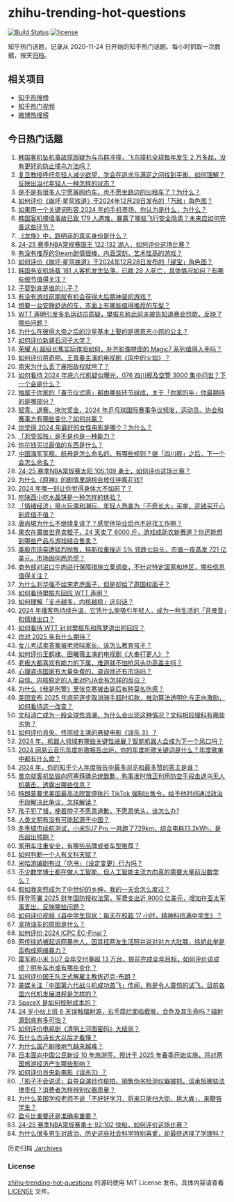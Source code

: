 # zhihu-trending-hot-questions

[![Build Status](https://github.com/justjavac/zhihu-trending-hot-questions/workflows/ci/badge.svg?branch=master)](https://github.com/justjavac/zhihu-trending-hot-questions/actions)
[![license](https://img.shields.io/github/license/justjavac/zhihu-trending-hot-questions)](https://github.com/justjavac/zhihu-trending-hot-questions/blob/master/LICENSE)

知乎热门话题，记录从 2020-11-24
日开始的知乎热门话题。每小时抓取一次数据，按天[归档](./archives)。

## 相关项目

- [知乎热搜榜](https://github.com/justjavac/zhihu-trending-top-search)
- [知乎热门视频](https://github.com/justjavac/zhihu-trending-hot-video)
- [微博热搜榜](https://github.com/justjavac/weibo-trending-hot-search)

## 今日热门话题

<!-- BEGIN -->
<!-- 最后更新时间 Sun Dec 29 2024 19:02:02 GMT+0800 (China Standard Time) -->

1. [韩国客机坠机事故原因疑为与鸟群冲撞，飞鸟撞机全球每年发生 2 万多起，没有更好的防止撞鸟方法吗？](https://www.zhihu.com/question/8158698495)
1. [复旦教授呼吁年轻人减少欲望，学会在追求与满足之间找到平衡，如何理解？反映出当代年轻人一种怎样的状态？](https://www.zhihu.com/question/7944147588)
1. [是不是有很多人宁愿等网约车，也不愿坐路边的出租车了？为什么？](https://www.zhihu.com/question/7979944824)
1. [如何评价《崩坏·星穹铁道》于2024年12月29日发布的「万敌」角色图？](https://www.zhihu.com/question/8167483635)
1. [如果用一个关键词形容 2024 年的手机市场，你认为是什么，为什么？](https://www.zhihu.com/question/7208775634)
1. [韩国客机撞墙事故已致 179 人遇难，暴露了哪些飞行安全隐患？未来应如何完善这些环节？](https://www.zhihu.com/question/8155799679)
1. [《龙族》中，路明非的真实身份是什么？](https://www.zhihu.com/question/29465143)
1. [24-25 赛季NBA常规赛国王 122:132 湖人，如何评价这场比赛？](https://www.zhihu.com/question/8160460642)
1. [有没有推荐的Steam剧情很棒，内涵深刻，艺术性高的游戏？](https://www.zhihu.com/question/6398805949)
1. [如何评价《崩坏·星穹铁道》于2024年12月28日发布的「缇宝」角色图？](https://www.zhihu.com/question/8088771606)
1. [韩国务安机场载 181 人客机发生坠落，已致 28 人死亡，具体情况如何？有哪些细节值得关注？](https://www.zhihu.com/question/8152680240)
1. [子婴到底是谁的儿子？](https://www.zhihu.com/question/42124800)
1. [有没有游戏前期就有机会获得大后期神装的游戏？](https://www.zhihu.com/question/474872763)
1. [想要一台安静舒适的车，市面上有哪些值得推荐的车型？](https://www.zhihu.com/question/8023249950)
1. [WTT 声明引发多名运动员质疑，樊振东称此前未被告知退赛会罚款，反映了哪些问题？](https://www.zhihu.com/question/8160347529)
1. [为什么在彼得大帝之后的沙皇基本上娶的是德意志小邦的公主？](https://www.zhihu.com/question/358065188)
1. [如何评价新疆石河子大学？](https://www.zhihu.com/question/22652013)
1. [荣耀 AI 超级长焦实际体验如何，补齐影像拼图的 Magic7 系列值得入手吗？](https://www.zhihu.com/question/8115918841)
1. [如何评价蒋奇明、王景春主演的电视剧《风中的火焰》？](https://www.zhihu.com/question/4495327646)
1. [南宋为什么丢了襄阳政权就垮了？](https://www.zhihu.com/question/7852174048)
1. [如何看待 2024 年底六代机疑似曝光，076 四川舰及空警 3000 集中问世？下一个会是什么？](https://www.zhihu.com/question/8038336948)
1. [独属于你家的「春节仪式感」都由哪些环节组成，关于「你家的年」你最期待的是哪部分？](https://www.zhihu.com/question/7656019540)
1. [赋零、退赛、拖欠奖金，2024 年乒乓球国际赛事争议频发，运动员、协会和赛事方有哪些变化？如何共赢？](https://www.zhihu.com/question/8004770868)
1. [你觉得 2024 年最好的女性电影是哪个？为什么？](https://www.zhihu.com/question/6844158980)
1. [「忍受孤独」是不是也是一种能力？](https://www.zhihu.com/question/7765469470)
1. [你花钱买过最值的东西是什么？](https://www.zhihu.com/question/59836061)
1. [中国海军军舰、航母是怎么命名的，有哪些规则？继「四川舰」之后，下一个会怎么命名？](https://www.zhihu.com/question/7998799889)
1. [24-25 赛季NBA常规赛太阳 105:109 勇士，如何评价这场比赛？](https://www.zhihu.com/question/8153690406)
1. [为什么《原神》的剧情里胡桃会放任钟离花钱?](https://www.zhihu.com/question/527557940)
1. [2024 年哪一刻让你觉得身体大不如前了？](https://www.zhihu.com/question/6752167369)
1. [吃陕西小吃水晶饼是一种怎样的体验？](https://www.zhihu.com/question/35952275)
1. [「情绪经济」带火玩偶和潮玩，年轻人热衷为「不愿长大」买单，花钱买开心到底值不值？](https://www.zhihu.com/question/6461528511)
1. [唐尚珺为什么不继续复读了？感觉他毕业后也不好找工作啊？](https://www.zhihu.com/question/667247080)
1. [果农在魔兽世界卖橙子，24 天卖了 6000 斤，游戏成助农新赛道？你还能想到哪些产品与游戏结合售卖？](https://www.zhihu.com/question/8071297760)
1. [美股市场突遭猛烈抛售，特斯拉重挫近 5% 领跌七巨头，市值一夜蒸发 721 亿美元，市场因何而恐慌？](https://www.zhihu.com/question/8075726973)
1. [商务部对进口牛肉进行保障措施立案调查，不针对特定国家和地区，哪些信息值得关注？](https://www.zhihu.com/question/8017457729)
1. [为什么刘华强不给宋老虎面子，但是却给了周国权面子？](https://www.zhihu.com/question/520718196)
1. [如何看待樊振东回应 WTT 声明？](https://www.zhihu.com/question/8158979697)
1. [如何理解「支点越多，内核越稳」这句话？](https://www.zhihu.com/question/7271313613)
1. [2024 年播客热持续升温，它凭什么能吸引年轻人，成为一种生活的「背景音」和情绪出口？](https://www.zhihu.com/question/7084088943)
1. [如何看待 WTT 针对樊振东和陈梦退出的回应？](https://www.zhihu.com/question/8118918539)
1. [你对 2025 年有什么期待？](https://www.zhihu.com/question/6106675709)
1. [女儿考试卖答案被老师叫家长，该怎么教育孩子？](https://www.zhihu.com/question/7945189688)
1. [如何评价王鹤棣、田曦薇主演的电视剧《大奉打更人》？](https://www.zhihu.com/question/3838228946)
1. [老板大都喜欢有能力的下属，难道就不怕抢风头功高盖主吗？](https://www.zhihu.com/question/7734714885)
1. [心理咨询国家有大量免费的，咨询师还有市场吗？](https://www.zhihu.com/question/7880454594)
1. [自信、内核稳定的人面对PUA会有怎样的反应？](https://www.zhihu.com/question/7497488334)
1. [为什么《我是刑警》里张克寒被击毙后有种莫名伤感？](https://www.zhihu.com/question/7360827152)
1. [美团宣布 2025 年底前逐步取消骑手超时扣款，推动算法透明化与正向激励，如何看待这一改变？](https://www.zhihu.com/question/8023106852)
1. [文科消亡成为一股全球性浪潮，为什么会出现这种情况？文科相较理科有哪些劣势？](https://www.zhihu.com/question/8086341738)
1. [如何评价肖央、佟丽娅主演的悬疑电影《误杀 3》？](https://www.zhihu.com/question/8022975790)
1. [2024 年，机器人领域有哪些关键性进展？智能机器人会成为下一个风口吗？](https://www.zhihu.com/question/6738842444)
1. [2024 网易云音乐年度听歌报告出炉，你的年度听歌关键词是什么？年度歌单中都有什么歌？](https://www.zhihu.com/question/7980859155)
1. [2024 年，你的知乎个人年度报告中最多浏览和最多赞的答主是谁？](https://www.zhihu.com/question/8004582263)
1. [普京就客机坠毁向阿塞拜疆总统致歉，称事发时俄正利用防空手段击退乌无人机袭击，透露出哪些信息？](https://www.zhihu.com/question/8117331659)
1. [特朗普要求美国最高法院暂停执行 TikTok 强制出售令，给予他时间通过政治手段解决此争议，怎样解读？](https://www.zhihu.com/question/8068996866)
1. [孩子犯了错，梗着脖子不愿意道歉，不愿意低头，该怎么办?](https://www.zhihu.com/question/6074377776)
1. [人类文明有没有可能起源于中国？](https://www.zhihu.com/question/3072935311)
1. [冬季城市续航测试，小米SU7 Pro 一共跑了729km，综合电耗13.2kWh，是否超出预期？](https://www.zhihu.com/question/7123725133)
1. [家用车注重安全，有哪些品牌或者车型推荐？](https://www.zhihu.com/question/7906571610)
1. [如何判断一个人有文科天赋？](https://www.zhihu.com/question/438266130)
1. [米哈游编剧有过「吃书」（设定变更）行为吗？](https://www.zhihu.com/question/7670277458)
1. [不少数学博士都在做人工智能，但人工智能主流方向真的需要大量前沿数学么？](https://www.zhihu.com/question/515063566)
1. [假如我突然成为了中世纪的乡绅，我的一天会怎么度过？](https://www.zhihu.com/question/929339990)
1. [拜登签署 2025 财年国防授权法案，军费支出近 9000 亿美元，增加在亚太军事支出，反映哪些问题？](https://www.zhihu.com/question/7736519835)
1. [如何评价视频《县中学生现状：每天在校超 17 小时，精神科挤满中学生》？](https://www.zhihu.com/question/8001560738)
1. [坚持油车的原因是什么？](https://www.zhihu.com/question/3139858418)
1. [如何评价 2024 ICPC EC-Final？](https://www.zhihu.com/question/5762136546)
1. [网传徐娇被起诉网暴他人，因其挂网友生活照并说对对方大肚腩，徐娇此举是否构成网络暴力？](https://www.zhihu.com/question/8102774459)
1. [雷军称小米 SU7 全年交付量超 13 万台，提前完成全年目标，如何评价该成绩？明年车市或有哪些变化？](https://www.zhihu.com/question/8089957534)
1. [如何评价国王队正式解雇主教练迈克-布朗？](https://www.zhihu.com/question/8073142899)
1. [美媒关注「中国第六代战斗机成功首飞」传闻，称是令人震惊的试飞，目前各国六代机发展进程是怎样的？](https://www.zhihu.com/question/8071663317)
1. [SpaceX 是如何控制成本的？](https://www.zhihu.com/question/21905398)
1. [24 岁小伙上班 6 天误触辐射源，右手腐烂面临截肢，会危及其生命吗？辐射源到底有多可怕？](https://www.zhihu.com/question/7842123012)
1. [如何评价电视剧《清明上河图密码》大结局？](https://www.zhihu.com/question/8041806089)
1. [有什么古诗长大以后才看懂？](https://www.zhihu.com/question/646403110)
1. [为什么国产剧接地气越来越难？](https://www.zhihu.com/question/7381552698)
1. [日本面向中国公民新设 10 年旅游签，预计于 2025 年春季开始实施，将对两国旅游经济产生哪些影响？](https://www.zhihu.com/question/7828163623)
1. [如何评价肖央新电影《误杀3》？](https://www.zhihu.com/question/8043058119)
1. [「影子不会说谎」自导自演炒作偷拍、销售伪劣检测仪器被抓，该承担哪些法律责任？消费者怎样辨别仪器质量？](https://www.zhihu.com/question/8068920384)
1. [为什么美国学校老师不说「不好好学习，将来只能扫大街、挑大粪」，来鞭笞学生？](https://www.zhihu.com/question/632232275)
1. [盈亏比重要还是准确率重要？](https://www.zhihu.com/question/5568937097)
1. [24-25 赛季NBA常规赛勇士 92:102 快船，如何评价这场比赛？](https://www.zhihu.com/question/8076900986)
1. [为什么很多男生对政治、历史这些社会科学特别喜爱，却最终选择了学理科？](https://www.zhihu.com/question/7263576563)

<!-- END -->

历史归档 [./archives](./archives)

### License

[zhihu-trending-hot-questions](https://github.com/justjavac/zhihu-trending-hot-questions)
的源码使用 MIT License 发布。具体内容请查看 [LICENSE](./LICENSE) 文件。
